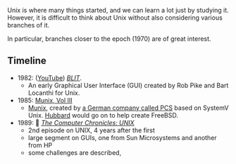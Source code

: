 
Unix is where many things started, and we can learn a lot just by studying it. However, it is difficult to think about Unix without also considering various branches of it.

In particular, branches closer to the epoch (1970) are of great interest.

## Timeline

* 1982: ([YouTube](https://www.youtube.com/watch?v=Pr1XXvSaVUQ)) [_BLIT_](https://techchannel.att.com/playvideo/2012/08/27/AT&T-Archives-BLIT-UNIX-GUI).
  * An early Graphical User Interface (GUI) created by Rob Pike and Bart Locanthi for Unix.
* 1985: [Munix, Vol III](https://archive.org/details/h42_PCS_MUNIX_Volume_III/mode/2up)
  * [Munix](https://de.wikipedia.org/wiki/MUNIX), created by [a German company called PCS](https://en.wikipedia.org/wiki/Periphere_Computer_Systeme) based on SystemV Unix. [Hubbard](https://en.wikipedia.org/wiki/Jordan_Hubbard) would go on to help create FreeBSD.
* 1989: 📼 [_The Computer Chronicles: UNIX_](https://archive.org/details/unix_2)
  * 2nd episode on UNIX, 4 years after the first
  * large segment on GUIs, one from Sun Microsystems and another from HP
  * some challenges are described,
